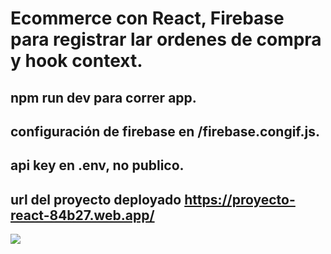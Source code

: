 # Ecommerce con React, Firebase para registrar lar ordenes de compra y hook context.

## npm run dev para correr  app.
## configuración de firebase en /firebase.congif.js.
## api key en .env, no publico.
## url del proyecto deployado https://proyecto-react-84b27.web.app/

![](gif.gif)
